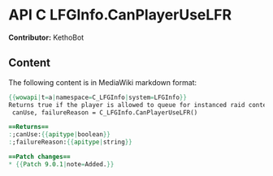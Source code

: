 # API C LFGInfo.CanPlayerUseLFR

**Contributor:** KethoBot

## Content

The following content is in MediaWiki markdown format:

```mediawiki
{{wowapi|t=a|namespace=C_LFGInfo|system=LFGInfo}}
Returns true if the player is allowed to queue for instanced raid content, or false and a reason string if not.
 canUse, failureReason = C_LFGInfo.CanPlayerUseLFR()

==Returns==
:;canUse:{{apitype|boolean}}
:;failureReason:{{apitype|string}}

==Patch changes==
* {{Patch 9.0.1|note=Added.}}
```